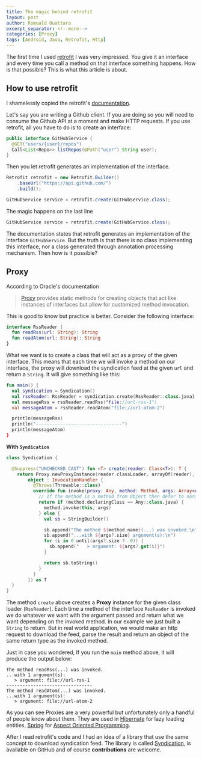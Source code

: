```yaml
---
title: The magic behind retrofit
layout: post
author: Romuald Ouattara
excerpt_separator: <!--more-->
categories: [Proxy]
tags: [Android, Java, Retrofit, Http]
---
```


The first time I used [retrofit](https://github.com/square/retrofit) I was very impressed.
You give it an interface and every time you call a method on that interface something happens. How is that possible?
This is what this article is about.

<!--more-->

## How to use retrofit

I shamelessly copied the retrofit's [documentation](http://square.github.io/retrofit/).

Let's say you are writing a Github client. If you are doing so you will need to consume the Github API
at a moment and make HTTP requests. If you use retrofit, all you have to do is to create an interface:

```java
public interface GitHubService {
  @GET("users/{user}/repos")
  Call<List<Repo>> listRepos(@Path("user") String user);
}
```

Then you let retrofit generates an implementation of the interface.

```java
Retrofit retrofit = new Retrofit.Builder()
    .baseUrl("https://api.github.com/")
    .build();

GitHubService service = retrofit.create(GitHubService.class);
```

The magic happens on the last line

```java
GitHubService service = retrofit.create(GitHubService.class);
```

The documentation states that retrofit generates an implementation of the interface `GitHubService`.
But the truth is that there is no class implementing this interface, nor a class generated through
annotation processing mechanism. Then how is it possible?

## Proxy

According to Oracle's documentation 

> [Proxy](https://docs.oracle.com/javase/10/docs/api/java/lang/reflect/Proxy.html) 
> provides static methods for creating objects that act like instances of interfaces but allow for customized method invocation.

This is good to know but practice is better. Consider the following interface:

```kotlin
interface RssReader {
  fun readRss(url: String): String
  fun readAtom(url: String): String
}
```

What we want is to create a class that will act as a proxy of the given interface.
This means that each time we will invoke a method on our interface, the proxy will download the syndication feed
at the given `url` and return a `String`. It will give something like this:

```kotlin
fun main() {
  val syndication = Syndication()
  val rssReader: RssReader = syndication.create(RssReader::class.java)
  val messageRss = rssReader.readRss("file://url-rss-1")
  val messageAtom = rssReader.readAtom("file://url-atom-2")

  println(messageRss)
  println("--------------------------------")
  println(messageAtom)
}
```

**With `Syndication`**

```kotlin
class Syndication {

  @Suppress("UNCHECKED_CAST") fun <T> create(reader: Class<T>): T {
    return Proxy.newProxyInstance(reader.classLoader, arrayOf(reader),
        object : InvocationHandler {
          @Throws(Throwable::class)
          override fun invoke(proxy: Any, method: Method, args: Array<Any>?): Any {
            // If the method is a method from Object then defer to normal invocation.
            return if (method.declaringClass == Any::class.java) {
              method.invoke(this, args)
            } else {
              val sb = StringBuilder()

              sb.append("The method ${method.name}(...) was invoked.\n")
              sb.append("...with ${args?.size} argument(s):\n")
              for (i in 0 until(args?.size ?: 0)) {
                sb.append("   > argument: ${args?.get(i)}")
              }

              return sb.toString()
            }
          }
        }) as T
  }
}
```

The method `create` above creates a **Proxy** instance for the given class loader (`RssReader`).
Each time a method of the interface `RssReader` is invoked we do whatever we want with the argument 
passed and return what we want depending on the invoked method. In our example we just built a `String` 
to return. But in real world application, we would make an http request to download the feed, parse 
the result and return an object of the same return type as the invoked method.

Just in case you wondered, If you run the `main` method above, it will produce the output below:

```
The method readRss(...) was invoked.
...with 1 argument(s):
   > argument: file://url-rss-1
--------------------------------
The method readAtom(...) was invoked.
...with 1 argument(s):
   > argument: file://url-atom-2
```

As you can see Proxies are a very powerful but unfortunately only a handful of people know about them.
They are used in [Hibernate](http://hibernate.org/) for lazy loading entities, [Spring](https://spring.io/)
for [Aspect Oriented Programming](https://en.wikipedia.org/wiki/Aspect-oriented_programming).

After I read retrofit's code and I had an idea of a library that use the same concept
to download syndication feed. The library is called 
[Syndication](https://github.com/ouattararomuald/syndication), is available on GitHub and of course
**contributions** are welcome.
